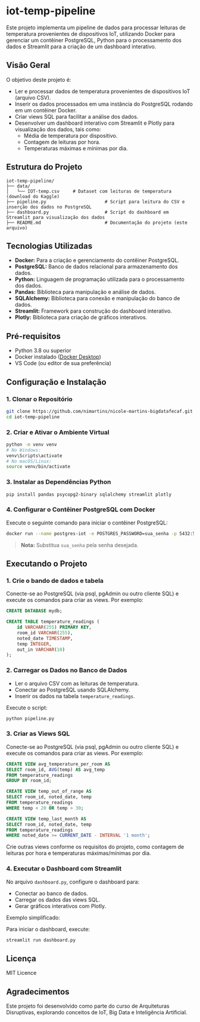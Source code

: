 # iot-temp-pipeline

Este projeto implementa um pipeline de dados para processar leituras de temperatura provenientes de dispositivos IoT, utilizando Docker para gerenciar um contêiner PostgreSQL, Python para o processamento dos dados e Streamlit para a criação de um dashboard interativo.

## Visão Geral

O objetivo deste projeto é:
- Ler e processar dados de temperatura provenientes de dispositivos IoT (arquivo CSV).
- Inserir os dados processados em uma instância do PostgreSQL rodando em um contêiner Docker.
- Criar views SQL para facilitar a análise dos dados.
- Desenvolver um dashboard interativo com Streamlit e Plotly para visualização dos dados, tais como:
  - Média de temperatura por dispositivo.
  - Contagem de leituras por hora.
  - Temperaturas máximas e mínimas por dia.

## Estrutura do Projeto

```
iot-temp-pipeline/
├── data/
│   └── IOT-temp.csv     # Dataset com leituras de temperatura (download do Kaggle)
├── pipeline.py                      # Script para leitura do CSV e inserção dos dados no PostgreSQL
├── dashboard.py                     # Script do dashboard em Streamlit para visualização dos dados
├── README.md                        # Documentação do projeto (este arquivo)
```

## Tecnologias Utilizadas

- **Docker:** Para a criação e gerenciamento do contêiner PostgreSQL.
- **PostgreSQL:** Banco de dados relacional para armazenamento dos dados.
- **Python:** Linguagem de programação utilizada para o processamento dos dados.
- **Pandas:** Biblioteca para manipulação e análise de dados.
- **SQLAlchemy:** Biblioteca para conexão e manipulação do banco de dados.
- **Streamlit:** Framework para construção do dashboard interativo.
- **Plotly:** Biblioteca para criação de gráficos interativos.

## Pré-requisitos

- Python 3.8 ou superior
- Docker instalado ([Docker Desktop](https://www.docker.com/get-started))
- VS Code (ou editor de sua preferência)

## Configuração e Instalação

### 1. Clonar o Repositório

```bash
git clone https://github.com/nimartins/nicole-martins-bigdatafecaf.git
cd iot-temp-pipeline
```

### 2. Criar e Ativar o Ambiente Virtual

```bash
python -m venv venv
# No Windows:
venv\Scripts\activate
# No macOS/Linux:
source venv/bin/activate
```

### 3. Instalar as Dependências Python

```bash
pip install pandas psycopg2-binary sqlalchemy streamlit plotly
```

### 4. Configurar o Contêiner PostgreSQL com Docker

Execute o seguinte comando para iniciar o contêiner PostgreSQL:

```bash
docker run --name postgres-iot -e POSTGRES_PASSWORD=sua_senha -p 5432:5432 -d postgres
```

> **Nota:** Substitua `sua_senha` pela senha desejada.

## Executando o Projeto

### 1. Crie o bando de dados e tabela
Conecte-se ao PostgreSQL (via psql, pgAdmin ou outro cliente SQL) e execute os comandos para criar as views. Por exemplo:

```sql
CREATE DATABASE mydb;
```

```sql
CREATE TABLE temperature_readings (
    id VARCHAR(255) PRIMARY KEY,
    room_id VARCHAR(255),
    noted_date TIMESTAMP,
    temp INTEGER,
    out_in VARCHAR(10)
);
```

### 2. Carregar os Dados no Banco de Dados

- Ler o arquivo CSV com as leituras de temperatura.
- Conectar ao PostgreSQL usando SQLAlchemy.
- Inserir os dados na tabela `temperature_readings`.

Execute o script:

```bash
python pipeline.py
```

### 3. Criar as Views SQL

Conecte-se ao PostgreSQL (via psql, pgAdmin ou outro cliente SQL) e execute os comandos para criar as views. Por exemplo:

```sql
CREATE VIEW avg_temperature_per_room AS
SELECT room_id, AVG(temp) AS avg_temp
FROM temperature_readings
GROUP BY room_id;
```

```sql
CREATE VIEW temp_out_of_range AS
SELECT room_id, noted_date, temp
FROM temperature_readings
WHERE temp < 20 OR temp > 30;
```

```sql
CREATE VIEW temp_last_month AS
SELECT room_id, noted_date, temp
FROM temperature_readings
WHERE noted_date >= CURRENT_DATE - INTERVAL '1 month';
```

Crie outras views conforme os requisitos do projeto, como contagem de leituras por hora e temperaturas máximas/mínimas por dia.

### 4. Executar o Dashboard com Streamlit

No arquivo `dashboard.py`, configure o dashboard para:
- Conectar ao banco de dados.
- Carregar os dados das views SQL.
- Gerar gráficos interativos com Plotly.

Exemplo simplificado:

Para iniciar o dashboard, execute:

```bash
streamlit run dashboard.py
```

## Licença

MIT Licence

## Agradecimentos

Este projeto foi desenvolvido como parte do curso de Arquiteturas Disruptivas, explorando conceitos de IoT, Big Data e Inteligência Artificial.

